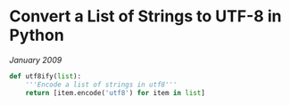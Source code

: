 # Convert a List of Strings to UTF-8 in Python
*January 2009*

```python
def utf8ify(list):
    '''Encode a list of strings in utf8'''
    return [item.encode('utf8') for item in list]
```